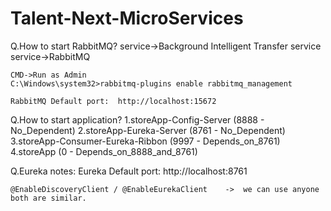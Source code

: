 # Talent-Next-MicroServices

Q.How to start RabbitMQ?
	service->Background Intelligent Transfer service
	service->RabbitMQ

	CMD->Run as Admin
	C:\Windows\system32>rabbitmq-plugins enable rabbitmq_management
	
	RabbitMQ Default port:	http://localhost:15672

Q.How to start application?
	1.storeApp-Config-Server (8888 - No_Dependent)
	2.storeApp-Eureka-Server (8761 - No_Dependent)
	3.storeApp-Consumer-Eureka-Ribbon (9997 - Depends_on_8761)
	4.storeApp (0 - Depends_on_8888_and_8761)
	
Q.Eureka notes:
	Eureka Default port:	http://localhost:8761

	@EnableDiscoveryClient / @EnableEurekaClient	->	we can use anyone both are similar.
